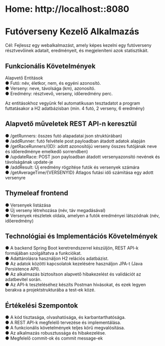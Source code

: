 <h1>Home: http://localhost::8080</h1>

<h1>Futóverseny Kezelő Alkalmazás</h1>
<p>Cél: Fejlessz egy webalkalmazást, amely képes kezelni egy futóverseny résztvevőinek adatait, eredményeit, és megjeleníteni azok statisztikáit.<br></p>
<h2>Funkcionális Követelmények</h2>
<p>Alapvető Entitások<br>
● Futó: név, életkor, nem, és egyéni azonosító.<br>
● Verseny: neve, távolsága (km), azonosító.<br>
● Eredmény: résztvevő, verseny, időeredmény perc.<br>
</p>
<p>Az entitásokhoz vegyünk fel automatikusan tesztadatot a program futtatásakor a H2 adatbázisban (min. 4 futó, 2 verseny, 6 eredmény)</p>
<h2>Alapvető műveletek REST API-n keresztül</h2>
<p>● /getRunners: összes futó alapadatai json struktúrában)<br>
● /addRunner: futó felvétele post payloadban átadott adatok alapján<br>
● /getRaceRunners/{ID}: adott azonosítójú verseny összes futójának neve és időeredménye emelkedő sorrendben)<br>
● /updateRace: POST json payloadban átadott versenyazonsító nevének és távolságának update-je<br>
● /addResult: Új eredmény rögzítése futók és versenyek számára<br>
● /getAverageTime/{VERSENYID} Átlagos futási idő számítása egy adott versenyre</p>
<h2>Thymeleaf frontend</h2>
<p>● Versenyek listázása<br>
● Új verseny létrehozása (név, táv megadásával)<br>
● Versenyek részletek oldala, amelyen a futók eredményei látszódnak (név, időeredmény)</p>

<h2>Technológiai és Implementációs Követelmények</h2>
<p>● A backend Spring Boot keretrendszerrel készüljön, REST API-k formájában szolgáltatva a funkciókat.<br>
● Adattárolásra használjon H2 relációs adatbázist.<br>
● Az adatok közötti kapcsolatok kezelésére használjon JPA-t (Java Persistence API).<br>
● Az alkalmazás biztosítson alapvető hibakezelést és validációt az adatbevitel során.<br>
● Az API-k teszteléséhez készíts Postman hívásokat, és ezek legyen berakva a projektstrukturába a test-ek közé.</p>
<h2>Értékelési Szempontok</h2>
<p>● A kód tisztasága, olvashatósága, és karbantarthatósága.<br>
● A REST API-k megfelelő tervezése és implementálása.<br>
● A funkcionális követelmények teljes körű megvalósítása.<br>
● Az alkalmazás robusztussága és hibakezelése.<br>
● Megfelelő commit-ok és commit message-ek<br></p>
